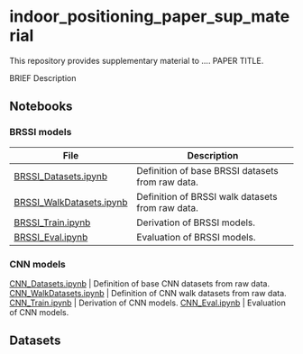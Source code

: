 # indoor_positioning_paper_sup_material

This repository provides supplementary material to .... PAPER TITLE.

BRIEF Description


## Notebooks

### BRSSI models

File  | Description
------|------------
[BRSSI_Datasets.ipynb](BRSSI_Datasets.ipynb) | Definition of base BRSSI datasets from raw data.
[BRSSI_WalkDatasets.ipynb](BRSSI_WalkDatasets.ipynb) | Definition of BRSSI walk datasets from raw data.
[BRSSI_Train.ipynb](BRSSI_Train.ipynb) | Derivation of BRSSI models.
[BRSSI_Eval.ipynb](BRSSI_Eval.ipynb) | Evaluation of BRSSI models.

### CNN models

[CNN_Datasets.ipynb](CNN_Datasets.ipynb) | Definition of base CNN datasets from raw data.
[CNN_WalkDatasets.ipynb](CNN_WalkDatasets.ipynb) | Definition of CNN walk datasets from raw data.
[CNN_Train.ipynb](CNN_Train.ipynb) | Derivation of CNN models.
[CNN_Eval.ipynb](CNN_Eval.ipynb) | Evaluation of CNN models.

## Datasets


